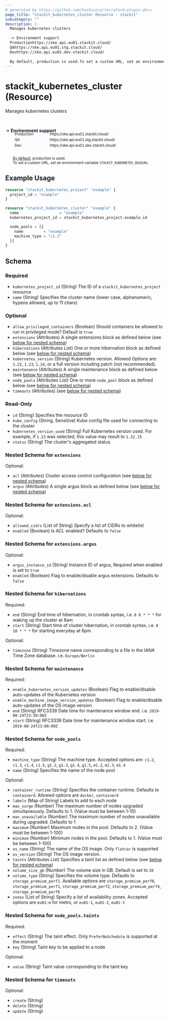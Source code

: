 ```yaml
---
# generated by https://github.com/hashicorp/terraform-plugin-docs
page_title: "stackit_kubernetes_cluster Resource - stackit"
subcategory: ""
description: |-
  Manages kubernetes clusters
  
  -> Environment support
  Productionhttps://ske.api.eu01.stackit.cloud/
  QAhttps://ske.api.eu01.stg.stackit.cloud/
  Devhttps://ske.api.eu01.dev.stackit.cloud/
  
  By default, production is used.To set a custom URL, set an environment variable STACKITKUBERNETESBASEURL
---
```


# stackit_kubernetes_cluster (Resource)

Manages kubernetes clusters

<br />

-> __Environment support__<br /><table style='border-collapse: separate; border-spacing: 0px; margin-top:-20px; margin-left: 24px; font-size: smaller;'>
<tr><td style='width: 100px; background: #fbfcff; border: none;'>Production</td><td style='background: #fbfcff; border: none;'>https://ske.api.eu01.stackit.cloud/</td></tr>
<tr><td style='background: #fbfcff; border: none;'>QA</td><td style='background: #fbfcff; border: none;'>https://ske.api.eu01.stg.stackit.cloud/</td></tr>
<tr><td style='background: #fbfcff; border: none;'>Dev</td><td style='background: #fbfcff; border: none;'>https://ske.api.eu01.dev.stackit.cloud/</td></tr>
</table><br />
<small style='margin-left: 24px; margin-top: -5px; display: inline-block;'><a href="https://registry.terraform.io/providers/SchwarzIT/stackit/latest/docs#environment">By default</a>, production is used.<br />To set a custom URL, set an environment variable <code>STACKIT_KUBERNETES_BASEURL</code></small>

## Example Usage

```terraform
resource "stackit_kubernetes_project" "example" {
  project_id = "example"
}

resource "stackit_kubernetes_cluster" "example" {
  name                  = "example"
  kubernetes_project_id = stackit_kubernetes_project.example.id

  node_pools = [{
    name         = "example"
    machine_type = "c1.2"
  }]
}
```

<!-- schema generated by tfplugindocs -->
## Schema

### Required

- `kubernetes_project_id` (String) The ID of a `stackit_kubernetes_project` resource
- `name` (String) Specifies the cluster name (lower case, alphanumeric, hypens allowed, up to 11 chars)

### Optional

- `allow_privileged_containers` (Boolean) Should containers be allowed to run in privileged mode? Default is `true`
- `extensions` (Attributes) A single extensions block as defined below (see [below for nested schema](#nestedatt--extensions))
- `hibernations` (Attributes List) One or more hibernation block as defined below (see [below for nested schema](#nestedatt--hibernations))
- `kubernetes_version` (String) Kubernetes version. Allowed Options are: `1.22`, `1.23`, `1.24`, or a full version including patch (not recommended).
- `maintenance` (Attributes) A single maintenance block as defined below (see [below for nested schema](#nestedatt--maintenance))
- `node_pools` (Attributes List) One or more `node_pool` block as defined below (see [below for nested schema](#nestedatt--node_pools))
- `timeouts` (Attributes) (see [below for nested schema](#nestedatt--timeouts))

### Read-Only

- `id` (String) Specifies the resource ID
- `kube_config` (String, Sensitive) Kube config file used for connecting to the cluster
- `kubernetes_version_used` (String) Full Kubernetes version used. For example, if `1.22` was selected, this value may result to `1.22.15`
- `status` (String) The cluster's aggregated status

<a id="nestedatt--extensions"></a>
### Nested Schema for `extensions`

Optional:

- `acl` (Attributes) Cluster access control configuration (see [below for nested schema](#nestedatt--extensions--acl))
- `argus` (Attributes) A single argus block as defined below (see [below for nested schema](#nestedatt--extensions--argus))

<a id="nestedatt--extensions--acl"></a>
### Nested Schema for `extensions.acl`

Optional:

- `allowed_cidrs` (List of String) Specify a list of CIDRs to whitelist
- `enabled` (Boolean) Is ACL enabled? Defaults to `false`


<a id="nestedatt--extensions--argus"></a>
### Nested Schema for `extensions.argus`

Optional:

- `argus_instance_id` (String) Instance ID of argus, Required when enabled is set to `true`
- `enabled` (Boolean) Flag to enable/disable argus extensions. Defaults to `false`



<a id="nestedatt--hibernations"></a>
### Nested Schema for `hibernations`

Required:

- `end` (String) End time of hibernation, in crontab syntax, i.e. `0 8 * * *` for waking up the cluster at 8am
- `start` (String) Start time of cluster hibernation, in crontab syntax, i.e. `0 18 * * *` for starting everyday at 6pm

Optional:

- `timezone` (String) Timezone name corresponding to a file in the IANA Time Zone database. i.e. `Europe/Berlin`


<a id="nestedatt--maintenance"></a>
### Nested Schema for `maintenance`

Required:

- `enable_kubernetes_version_updates` (Boolean) Flag to enable/disable auto-updates of the Kubernetes version
- `enable_machine_image_version_updates` (Boolean) Flag to enable/disable auto-updates of the OS image version
- `end` (String) RFC3339 Date time for maintenance window end. i.e. `2019-08-24T23:30:00Z`
- `start` (String) RFC3339 Date time for maintenance window start. i.e. `2019-08-24T23:00:00Z`


<a id="nestedatt--node_pools"></a>
### Nested Schema for `node_pools`

Required:

- `machine_type` (String) The machine type. Accepted options are: `c1.2`, `c1.3`, `c1.4`, `c1.5`, `g1.2`, `g1.3`, `g1.4`, `g1.5`, `m1.2`, `m1.3`, `m1.4`
- `name` (String) Specifies the name of the node pool

Optional:

- `container_runtime` (String) Specifies the container runtime. Defaults to `containerd`. Allowed options are `docker`, `containerd`
- `labels` (Map of String) Labels to add to each node
- `max_surge` (Number) The maximum number of nodes upgraded simultaneously. Defaults to 1. (Value must be between 1-10)
- `max_unavailable` (Number) The maximum number of nodes unavailable during upgraded. Defaults to 1
- `maximum` (Number) Maximum nodes in the pool. Defaults to 2. (Value must be between 1-100)
- `minimum` (Number) Minimum nodes in the pool. Defaults to 1. (Value must be between 1-100)
- `os_name` (String) The name of the OS image. Only `flatcar` is supported
- `os_version` (String) The OS image version.
- `taints` (Attributes List) Specifies a taint list as defined below (see [below for nested schema](#nestedatt--node_pools--taints))
- `volume_size_gb` (Number) The volume size in GB. Default is set to `20`
- `volume_type` (String) Specifies the volume type. Defaults to `storage_premium_perf1`. Available options are `storage_premium_perf0`, `storage_premium_perf1`, `storage_premium_perf2`, `storage_premium_perf4`, `storage_premium_perf6`
- `zones` (List of String) Specify a list of availability zones. Accepted options are `eu01-m` for metro, or `eu01-1`, `eu01-2`, `eu01-3`

<a id="nestedatt--node_pools--taints"></a>
### Nested Schema for `node_pools.taints`

Required:

- `effect` (String) The taint effect. Only `PreferNoSchedule` is supported at the moment
- `key` (String) Taint key to be applied to a node

Optional:

- `value` (String) Taint value corresponding to the taint key



<a id="nestedatt--timeouts"></a>
### Nested Schema for `timeouts`

Optional:

- `create` (String)
- `delete` (String)
- `update` (String)


